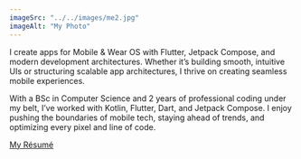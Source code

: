 ```yaml
---
imageSrc: "../../images/me2.jpg"
imageAlt: "My Photo"
---
```


I create apps for Mobile & Wear OS with Flutter, Jetpack Compose, and modern development architectures. Whether it’s building smooth, intuitive UIs or structuring scalable app architectures, I thrive on creating seamless mobile experiences.

With a BSc in Computer Science and 2 years of professional coding under my belt, I’ve worked with Kotlin, Flutter, Dart, and Jetpack Compose. I enjoy pushing the boundaries of mobile tech, staying ahead of trends, and optimizing every pixel and line of code.

<a href="https://drive.google.com/file/d/1tbYHAddPDwdZwfqkfa1vcPaHL4qcBXqx/view?usp=sharing" target="_blank" rel="nofollow noopener noreferrer" aria-label="External Link"><u>My Résumé</u></a>

